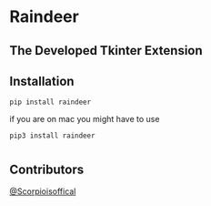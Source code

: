 # Raindeer

## The Developed Tkinter Extension



## Installation
``pip install raindeer``

if you are on mac you might have to use

``pip3 install raindeer``

# 

## Contributors
[@Scorpioisoffical](https://github.com/Scorpioisoffical)

